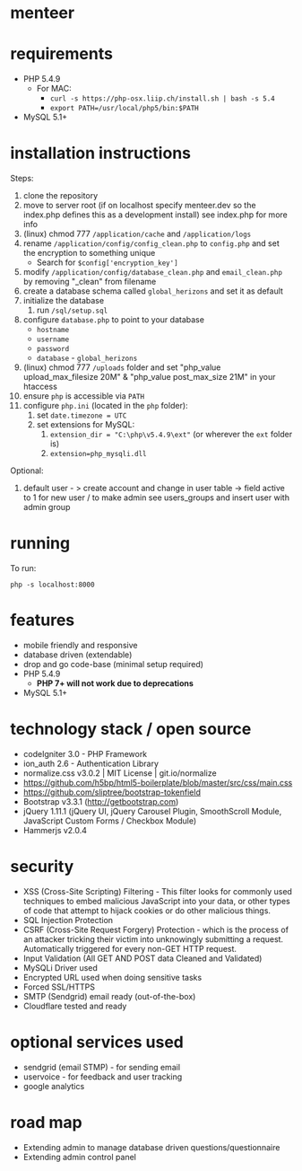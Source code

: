 # menteer

# requirements

* PHP 5.4.9
    * For MAC:
         * `curl -s https://php-osx.liip.ch/install.sh | bash -s 5.4`
         * `export PATH=/usr/local/php5/bin:$PATH`
* MySQL 5.1+

# installation instructions

Steps:

1. clone the repository
1. move to server root (if on localhost specify menteer.dev so the index.php defines this as a development install) see index.php for more info
1. (linux) chmod 777 `/application/cache` and `/application/logs`
1. rename `/application/config/config_clean.php` to `config.php` and set the encryption to something unique
    * Search for `$config['encryption_key']`
1. modify `/application/config/database_clean.php` and `email_clean.php` by removing "_clean" from filename
1. create a database schema called `global_herizons` and set it as default
1. initialize the database
    1. run `/sql/setup.sql`
1. configure `database.php` to point to your database
    * `hostname`
    * `username`
    * `password`
    * `database` - `global_herizons`
1. (linux) chmod 777 `/uploads` folder and set "php_value upload_max_filesize 20M" & "php_value post_max_size 21M" in your htaccess
1. ensure `php` is accessible via `PATH`
1. configure `php.ini` (located in the `php` folder):
    1. set `date.timezone = UTC`
    1. set extensions for MySQL:
        1. `extension_dir = "C:\php\v5.4.9\ext"` (or wherever the `ext` folder is)
        1. `extension=php_mysqli.dll`

Optional:

1. default user - > create account and change in user table -> field active to 1 for new user / to make admin see users_groups and insert user with admin group

# running

To run:

```
php -s localhost:8000
```

# features

* mobile friendly and responsive
* database driven (extendable)
* drop and go code-base (minimal setup required)
* PHP 5.4.9
  * **PHP 7+ will not work due to deprecations**
* MySQL 5.1+

# technology stack / open source

* codeIgniter 3.0 - PHP Framework
* ion_auth 2.6 - Authentication Library
* normalize.css v3.0.2 | MIT License | git.io/normalize
* https://github.com/h5bp/html5-boilerplate/blob/master/src/css/main.css
* https://github.com/sliptree/bootstrap-tokenfield
* Bootstrap v3.3.1 (http://getbootstrap.com)
* jQuery 1.11.1 (jQuery UI, jQuery Carousel Plugin, SmoothScroll Module, JavaScript Custom Forms / Checkbox Module)
* Hammerjs v2.0.4

# security

* XSS (Cross-Site Scripting) Filtering - This filter looks for commonly used techniques to embed malicious JavaScript into your data, or other types of code that attempt to hijack cookies or do other malicious things.
* SQL Injection Protection
* CSRF (Cross-Site Request Forgery) Protection - which is the process of an attacker tricking their victim into unknowingly submitting a request.  Automatically triggered for every non-GET HTTP request.
* Input Validation (All GET AND POST data Cleaned and Validated)
* MySQLi Driver used
* Encrypted URL used when doing sensitive tasks
* Forced SSL/HTTPS
* SMTP (Sendgrid) email ready (out-of-the-box)
* Cloudflare tested and ready

# optional services used

* sendgrid (email STMP) - for sending email
* uservoice - for feedback and user tracking
* google analytics

# road map

* Extending admin to manage database driven questions/questionnaire
* Extending admin control panel
